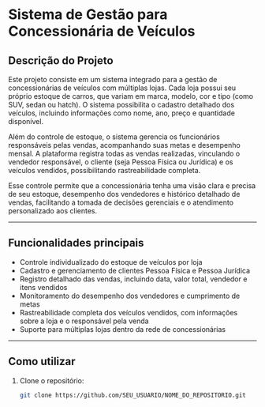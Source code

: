 # Sistema de Gestão para Concessionária de Veículos

## Descrição do Projeto

Este projeto consiste em um sistema integrado para a gestão de concessionárias de veículos com múltiplas lojas. Cada loja possui seu próprio estoque de carros, que variam em marca, modelo, cor e tipo (como SUV, sedan ou hatch). O sistema possibilita o cadastro detalhado dos veículos, incluindo informações como nome, ano, preço e quantidade disponível.

Além do controle de estoque, o sistema gerencia os funcionários responsáveis pelas vendas, acompanhando suas metas e desempenho mensal. A plataforma registra todas as vendas realizadas, vinculando o vendedor responsável, o cliente (seja Pessoa Física ou Jurídica) e os veículos vendidos, possibilitando rastreabilidade completa.

Esse controle permite que a concessionária tenha uma visão clara e precisa de seu estoque, desempenho dos vendedores e histórico detalhado de vendas, facilitando a tomada de decisões gerenciais e o atendimento personalizado aos clientes.

---

## Funcionalidades principais

- Controle individualizado do estoque de veículos por loja  
- Cadastro e gerenciamento de clientes Pessoa Física e Pessoa Jurídica  
- Registro detalhado das vendas, incluindo data, valor total, vendedor e itens vendidos  
- Monitoramento do desempenho dos vendedores e cumprimento de metas  
- Rastreabilidade completa dos veículos vendidos, com informações sobre a loja e o responsável pela venda  
- Suporte para múltiplas lojas dentro da rede de concessionárias  

---

## Como utilizar

1. Clone o repositório:  
   ```bash
   git clone https://github.com/SEU_USUARIO/NOME_DO_REPOSITORIO.git
